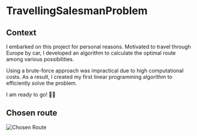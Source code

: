 # TravellingSalesmanProblem

## Context

I embarked on this project for personal reasons. 
Motivated to travel through Europe by car, I developed an algorithm to calculate the optimal route among various possibilities.

Using a brute-force approach was impractical due to high computational costs. 
As a result, I created my first linear programming algorithm to efficiently solve the problem.

I am ready to go! 🚙🧳


## Chosen route
![Chosen Route](https://github.com/user-attachments/assets/30867971-99d9-45ec-b177-c75dfe794faf)
